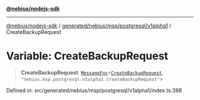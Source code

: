 [**@nebius/nodejs-sdk**](../../../../../../README.md)

---

[@nebius/nodejs-sdk](../../../../../../README.md) / [generated/nebius/msp/postgresql/v1alpha1](../README.md) / CreateBackupRequest

# Variable: CreateBackupRequest

> **CreateBackupRequest**: [`MessageFns`](../../../../../../runtime/protos/core/interfaces/MessageFns.md)\<[`CreateBackupRequest`](../interfaces/CreateBackupRequest.md), `"nebius.msp.postgresql.v1alpha1.CreateBackupRequest"`\>

Defined in: src/generated/nebius/msp/postgresql/v1alpha1/index.ts:398
